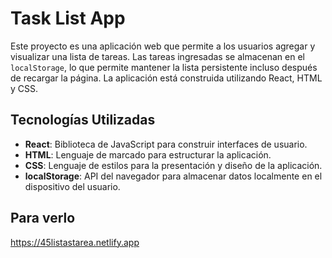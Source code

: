 # Task List App

Este proyecto es una aplicación web que permite a los usuarios agregar y visualizar una lista de tareas. Las tareas ingresadas se almacenan en el `localStorage`, lo que permite mantener la lista persistente incluso después de recargar la página. La aplicación está construida utilizando React, HTML y CSS.

## Tecnologías Utilizadas

- **React**: Biblioteca de JavaScript para construir interfaces de usuario.
- **HTML**: Lenguaje de marcado para estructurar la aplicación.
- **CSS**: Lenguaje de estilos para la presentación y diseño de la aplicación.
- **localStorage**: API del navegador para almacenar datos localmente en el dispositivo del usuario.
## Para verlo
https://45listastarea.netlify.app

